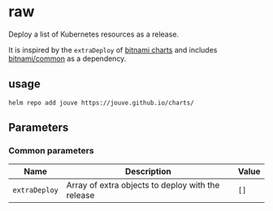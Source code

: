 # raw

Deploy a list of Kubernetes resources as a release.

It is inspired by the `extraDeploy` of [bitnami charts](https://github.com/bitnami/charts/)
and includes [bitnami/common](https://github.com/bitnami/charts/tree/main/bitnami/common) as a dependency.

## usage

```console
helm repo add jouve https://jouve.github.io/charts/
```

## Parameters

### Common parameters

| Name          | Description                                       | Value |
| ------------- | ------------------------------------------------- | ----- |
| `extraDeploy` | Array of extra objects to deploy with the release | `[]`  |
